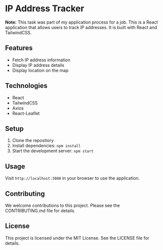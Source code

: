 # IP Address Tracker
**Note:** This task was part of my application process for a job.
This is a React application that allows users to track IP addresses. It is built with React and TailwindCSS.

## Features

* Fetch IP address information
* Display IP address details
* Display location on the map

## Technologies

* React
* TailwindCSS
* Axios
* React-Leaflet

## Setup

1. Clone the repository
2. Install dependencies: `npm install`
3. Start the development server: `npm start`

## Usage

Visit `http://localhost:3000` in your browser to use the application.

## Contributing

We welcome contributions to this project. Please see the CONTRIBUTING.md file for details.

## License

This project is licensed under the MIT License. See the LICENSE file for details.
